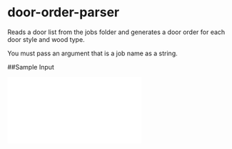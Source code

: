 # door-order-parser
Reads a door list from the jobs folder and generates a door order for each door style and wood type.

You must pass an argument that is a job name as a string.

##Sample Input

<embed src="/sample_input/sample.pdf" type="application/pdf">
